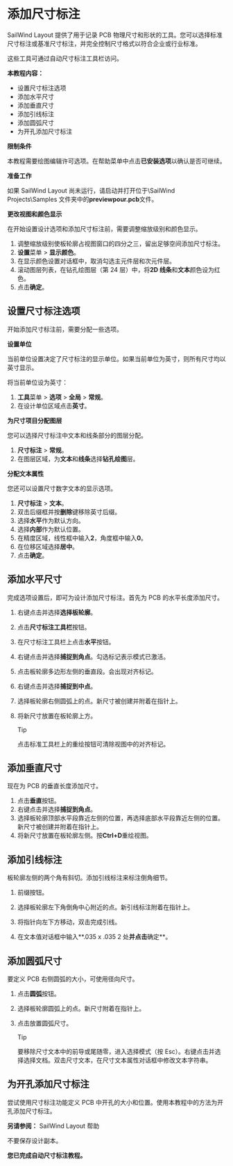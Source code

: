 # 添加尺寸标注

SailWind Layout 提供了用于记录 PCB 物理尺寸和形状的工具。您可以选择标准尺寸标注或基准尺寸标注，并完全控制尺寸格式以符合企业或行业标准。

这些工具可通过自动尺寸标注工具栏访问。

**本教程内容：**

- 设置尺寸标注选项
- 添加水平尺寸
- 添加垂直尺寸
- 添加引线标注
- 添加圆弧尺寸
- 为开孔添加尺寸标注

**限制条件**

本教程需要绘图编辑许可选项。在帮助菜单中点击**已安装选项**以确认是否可继续。

**准备工作**

如果 SailWind Layout 尚未运行，请启动并打开位于\SailWind Projects\Samples 文件夹中的**previewpour.pcb**文件。

**更改视图和颜色显示**

在开始设置设计选项和添加尺寸标注前，需要调整缩放级别和颜色显示。

1. 调整缩放级别使板轮廓占视图窗口的四分之三，留出足够空间添加尺寸标注。
2. **设置**菜单 > **显示颜色**。
3. 在显示颜色设置对话框中，取消勾选主元件层和次元件层。
4. 滚动图层列表，在钻孔绘图层（第 24 层）中，将**2D 线条**和**文本**颜色设为红色。
5. 点击**确定**。

## 设置尺寸标注选项

开始添加尺寸标注前，需要分配一些选项。

**设置单位**

当前单位设置决定了尺寸标注的显示单位。如果当前单位为英寸，则所有尺寸均以英寸显示。

将当前单位设为英寸：

1. **工具**菜单 > **选项** > **全局** > **常规**。
2. 在设计单位区域点击**英寸**。

**为尺寸项目分配图层**

您可以选择尺寸标注中文本和线条部分的图层分配。

1. **尺寸标注** > **常规**。
2. 在图层区域，为**文本**和**线条**选择**钻孔绘图**层。

**分配文本属性**

您还可以设置尺寸数字文本的显示选项。

1. **尺寸标注** > **文本**。
2. 双击后缀框并按**删除**键移除英寸后缀。
4. 选择**水平**作为默认方向。
5. 选择**内部**作为默认位置。
6. 在精度区域，线性框中输入**2**，角度框中输入**0**。
7. 在位移区域选择**居中**。
8. 点击**确定**。

## 添加水平尺寸

完成选项设置后，即可为设计添加尺寸标注。首先为 PCB 的水平长度添加尺寸。

1. 右键点击并选择**选择板轮廓**。
2. 点击**尺寸标注工具栏**按钮。
3. 在尺寸标注工具栏上点击**水平**按钮。
4. 右键点击并选择**捕捉到角点**。勾选标记表示模式已激活。
5. 点击板轮廓多边形左侧的垂直段。会出现对齐标记。
6. 右键点击并选择**捕捉到中点**。
7. 选择板轮廓右侧圆弧上的点。新尺寸被创建并附着在指针上。
8. 将新尺寸放置在板轮廓上方。

   > [!TIP]
   > 点击标准工具栏上的重绘按钮可清除视图中的对齐标记。

## 添加垂直尺寸

现在为 PCB 的垂直长度添加尺寸。

1. 点击**垂直**按钮。
2. 右键点击并选择**捕捉到角点**。
3. 选择板轮廓顶部水平段靠近左侧的位置，再选择底部水平段靠近左侧的位置。新尺寸被创建并附着在指针上。
4. 将新尺寸放置在板轮廓左侧。按**Ctrl+D**重绘视图。

## 添加引线标注

板轮廓左侧的两个角有斜切。添加引线标注来标注倒角细节。

1. 前缀按钮。

2. 选择板轮廓左下角倒角中心附近的点。新引线标注附着在指针上。
3. 将指针向左下方移动，双击完成引线。
4. 在文本值对话框中输入**.035 x .035 2 处**并点击**确定**。

## 添加圆弧尺寸

要定义 PCB 右侧圆弧的大小，可使用径向尺寸。

1. 点击**圆弧**按钮。
2. 选择板轮廓圆弧上的点。新尺寸附着在指针上。
3. 点击放置圆弧尺寸。

   > [!TIP]
   > 要移除尺寸文本中的前导或尾随零，进入选择模式（按 Esc）。右键点击并选择选择文档。双击尺寸文本，在尺寸文本属性对话框中修改文本字符串。

## 为开孔添加尺寸标注

尝试使用尺寸标注功能定义 PCB 中开孔的大小和位置。使用本教程中的方法为开孔添加尺寸标注。

**另请参阅：** SailWind Layout 帮助

不要保存设计副本。

**您已完成自动尺寸标注教程。**